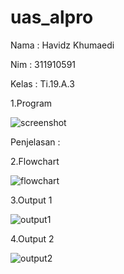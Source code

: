 # uas_alpro

Nama : Havidz Khumaedi


Nim : 311910591



Kelas : Ti.19.A.3


1.Program


![screenshot](https://user-images.githubusercontent.com/59908000/72411596-d91a6400-379d-11ea-8780-60b38e7db12e.png)


Penjelasan :


2.Flowchart

![flowchart](https://user-images.githubusercontent.com/59908000/72411720-226ab380-379e-11ea-9257-1dd158bc39f8.PNG)

3.Output 1


![output1](https://user-images.githubusercontent.com/59908000/72411794-5b0a8d00-379e-11ea-8d52-da28bdf23089.png)

4.Output 2

![output2](https://user-images.githubusercontent.com/59908000/72411841-783f5b80-379e-11ea-9d93-7394c39a8c7a.png)



